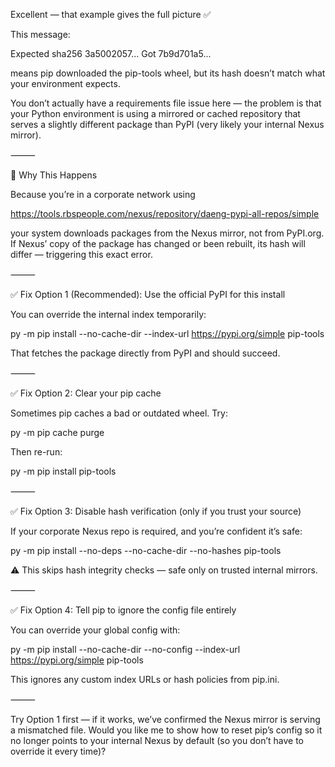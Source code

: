 Excellent — that example gives the full picture ✅

This message:

Expected sha256 3a5002057...
Got        7b9d701a5...

means pip downloaded the pip-tools wheel, but its hash doesn’t match what your environment expects.

You don’t actually have a requirements file issue here — the problem is that your Python environment is using a mirrored or cached repository that serves a slightly different package than PyPI (very likely your internal Nexus mirror).

⸻

🧩 Why This Happens

Because you’re in a corporate network using

https://tools.rbspeople.com/nexus/repository/daeng-pypi-all-repos/simple

your system downloads packages from the Nexus mirror, not from PyPI.org.
If Nexus’ copy of the package has changed or been rebuilt, its hash will differ — triggering this exact error.

⸻

✅ Fix Option 1 (Recommended): Use the official PyPI for this install

You can override the internal index temporarily:

py -m pip install --no-cache-dir --index-url https://pypi.org/simple pip-tools

That fetches the package directly from PyPI and should succeed.

⸻

✅ Fix Option 2: Clear your pip cache

Sometimes pip caches a bad or outdated wheel.
Try:

py -m pip cache purge

Then re-run:

py -m pip install pip-tools


⸻

✅ Fix Option 3: Disable hash verification (only if you trust your source)

If your corporate Nexus repo is required, and you’re confident it’s safe:

py -m pip install --no-deps --no-cache-dir --no-hashes pip-tools

⚠️ This skips hash integrity checks — safe only on trusted internal mirrors.

⸻

✅ Fix Option 4: Tell pip to ignore the config file entirely

You can override your global config with:

py -m pip install --no-cache-dir --no-config --index-url https://pypi.org/simple pip-tools

This ignores any custom index URLs or hash policies from pip.ini.

⸻

Try Option 1 first — if it works, we’ve confirmed the Nexus mirror is serving a mismatched file.
Would you like me to show how to reset pip’s config so it no longer points to your internal Nexus by default (so you don’t have to override it every time)?
